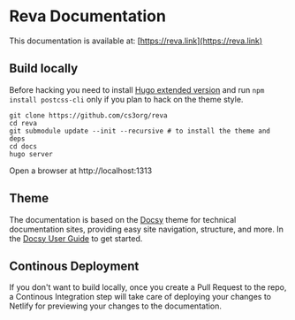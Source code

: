 # Reva Documentation

This documentation is available at: [https://reva.link](https://reva.link)

## Build locally

Before hacking you need to install [Hugo extended version](https://github.com/gohugoio/hugo/releases) and
run `npm install postcss-cli` only if you plan to hack on the theme style.

```
git clone https://github.com/cs3org/reva
cd reva
git submodule update --init --recursive # to install the theme and deps
cd docs
hugo server
```

Open a browser at http://localhost:1313

## Theme
The documentation is based on the [Docsy](https://github.com/google/docsy) theme for technical documentation sites, providing easy site navigation, structure, and more. 
In the [Docsy User Guide](https://www.docsy.dev/docs/getting-started/) to get started.


## Continous Deployment
If you don't want to build locally, once you create a Pull Request to the repo, a Continous Integration
step will take care of deploying your changes to Netlify for previewing your changes to the documentation.
